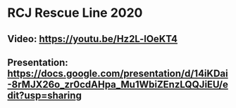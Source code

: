 # RCJ Rescue Line 2020

## Video: https://youtu.be/Hz2L-lOeKT4
## Presentation: https://docs.google.com/presentation/d/14iKDai-8rMJX26o_zr0cdAHpa_Mu1WbiZEnzLQQJiEU/edit?usp=sharing